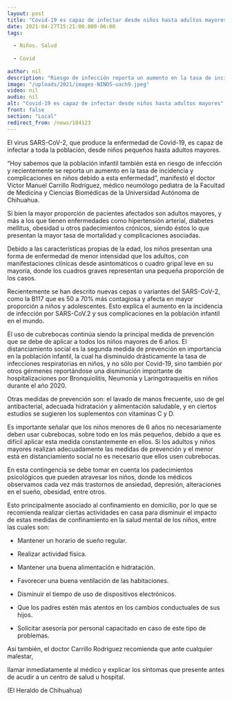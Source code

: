 ```yaml
---
layout: post
title: "Covid-19 es capaz de infectar desde niños hasta adultos mayores"
date: 2021-04-27T15:21:00.000-06:00
tags:
  
  - Niños. Salud
  
  - Covid
  
author: nil
description: "Riesgo de infección reporta un aumento en la tasa de incidencia y complicaciones en niños, destaca médico de la UACh"
image: "/uploads/2021/images-NINOS-uach9.jpeg"
video: nil
audio: nil
alt: "Covid-19 es capaz de infectar desde niños hasta adultos mayores"
front: false
section: "Local"
redirect_from: /news/184123
---
```


El virus SARS-CoV-2, que produce la enfermedad de Covid-19, es capaz de infectar a toda la población, desde niños pequeños hasta adultos mayores.

“Hoy sabemos que la población infantil también está en riesgo de infección y recientemente se reporta un aumento en la tasa de incidencia y complicaciones en niños debido a esta enfermedad”, manifestó el doctor Víctor Manuel Carrillo Rodríguez, médico neumólogo pediatra de la Facultad de Medicina y Ciencias Biomédicas de la Universidad Autónoma de Chihuahua.

Si bien la mayor proporción de pacientes afectados son adultos mayores, y más a los que tienen enfermedades como hipertensión arterial, diabetes mellitus, obesidad u otros padecimientos crónicos, siendo éstos lo que presentan la mayor tasa de mortalidad y complicaciones asociadas.

Debido a las características propias de la edad, los niños presentan una forma de enfermedad de menor intensidad que los adultos, con manifestaciones clínicas desde asintomáticos o cuadro gripal leve en su mayoría, donde los cuadros graves representan una pequeña proporción de los casos.

Recientemente se han descrito nuevas cepas o variantes del SARS-CoV-2, como la B117 que es 50 a 70% más contagiosa y afecta en mayor proporción a niños y adolescentes. Esto explica el aumento en la incidencia de infección por SARS-CoV.2 y sus complicaciones en la población infantil en el mundo.

El uso de cubrebocas continúa siendo la principal medida de prevención que se debe de aplicar a todos los niños mayores de 6 años. El distanciamiento social es la segunda medida de prevención en importancia en la población infantil, la cual ha disminuido drásticamente la tasa de infecciones respiratorias en niños, y no sólo por Covid-19, sino también por otros gérmenes reportándose una disminución importante de hospitalizaciones por Bronquiolitis, Neumonía y Laringotraqueitis en niños durante el año 2020.

Otras medidas de prevención son: el lavado de manos frecuente, uso de gel antibacterial, adecuada hidratación y alimentación saludable, y en ciertos estudios se sugieren los suplementos con vitaminas C y D.

Es importante señalar que los niños menores de 6 años no necesariamente deben usar cubrebocas, sobre todo en los más pequeños, debido a que es difícil aplicar esta medida constantemente en ellos. Si los adultos y niños mayores realizan adecuadamente las medidas de prevención y el menor está en distanciamiento social no es necesario que ellos usen cubrebocas.

En esta contingencia se debe tomar en cuenta los padecimientos psicológicos que pueden atravesar los niños, donde los médicos observamos cada vez más trastornos de ansiedad, depresión, alteraciones en el sueño, obesidad, entre otros.

Esto principalmente asociado al confinamiento en domicilio, por lo que se recomienda realizar ciertas actividades en casa para disminuir el impacto de estas medidas de confinamiento en la salud mental de los niños, entre las cuales son:

- Mantener un horario de sueño regular.

- Realizar actividad física.

- Mantener una buena alimentación e hidratación.

- Favorecer una buena ventilación de las habitaciones.

- Disminuir el tiempo de uso de dispositivos electrónicos.

- Que los padres estén más atentos en los cambios conductuales de sus hijos.

- Solicitar asesoría por personal capacitado en caso de este tipo de problemas.

Así también, el doctor Carrillo Rodríguez recomienda que ante cualquier malestar,

llamar inmediatamente al médico y explicar los síntomas que presente antes de acudir a un centro de salud u hospital.

(El Heraldo de Chihuahua)